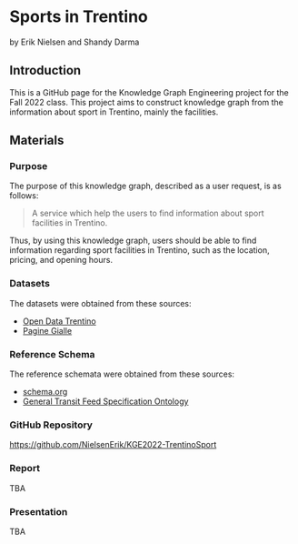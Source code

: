 # Sports in Trentino

by Erik Nielsen and Shandy Darma

## Introduction

This is a GitHub page for the Knowledge Graph Engineering project for the Fall 2022 class. This project aims to construct knowledge graph from the information about sport in Trentino, mainly the facilities.

## Materials

### Purpose

The purpose of this knowledge graph, described as a user request, is as follows:

> A service which help the users to find information about sport facilities in Trentino.

Thus, by using this knowledge graph, users should be able to find information regarding sport facilities in Trentino, such as the location, pricing, and opening hours.

### Datasets

The datasets were obtained from these sources:
* [Open Data Trentino](https://dati.trentino.it/dataset/localizzazione-impianti-sportivi-open-data)
* [Pagine Gialle](https://www.paginegialle.it)

### Reference Schema

The reference schemata were obtained from these sources:
* [schema.org](https://schema.org)
* [General Transit Feed Specification Ontology](https://lov.linkeddata.es/dataset/lov/vocabs/gtfs)

### GitHub Repository

https://github.com/NielsenErik/KGE2022-TrentinoSport

### Report

TBA

### Presentation

TBA

